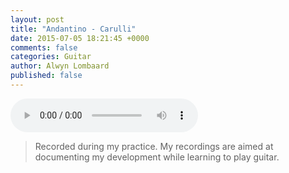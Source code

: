 ```yaml
---
layout: post
title: "Andantino - Carulli"
date: 2015-07-05 18:21:45 +0000
comments: false
categories: Guitar
author: Alwyn Lombaard
published: false
---
```


<audio controls>
  <source src="/music/Carulli_Antantino_20150705_113534.mp3" type="audio/mpeg">
</audio>

>Recorded during my practice. My recordings are aimed at documenting my development while learning to play guitar. 